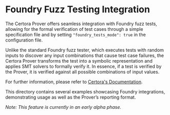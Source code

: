 # Foundry Fuzz Testing Integration

The Certora Prover offers seamless integration with Foundry fuzz tests, allowing for the formal verification of test cases through a simple specification file and by setting `"foundry_tests_mode": true` in the configuration file.

Unlike the standard Foundry fuzz tester, which executes tests with random inputs to discover any input combinations that cause test case failures, the Certora Prover transforms the test into a symbolic representation and applies SMT solvers to formally verify it. In essence, if a test is verified by the Prover, it is verified against all possible combinations of input values.

For further information, please refer to [Certora's Documentation]().

This directory contains several examples showcasing Foundry integrations, demonstrating usage as well as the Prover’s reporting format.

*Note: This feature is currently in an early alpha phase.*
